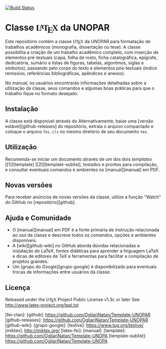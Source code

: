 [![Build Status](https://travis-ci.org/douglasrizzo/Classe-Latex-FEI.svg?branch=master)](https://travis-ci.org/douglasrizzo/Classe-Latex-FEI)

# Classe <span class="texhtml" style="font-family: 'CMU Serif', cmr10, LMRoman10-Regular, 'Nimbus Roman No9 L', 'Times New Roman', Times, serif;">L<span style="text-transform: uppercase; font-size: 70%; margin-left: -0.36em; vertical-align: 0.3em; line-height: 0; margin-right: -0.15em;">a</span>T<span style="text-transform: uppercase; margin-left: -0.1667em; vertical-align: -0.5ex; line-height: 0; margin-right: -0.125em;">e</span>X</span> da UNOPAR

Este repositório contém a classe <span class="texhtml" style="font-family: 'CMU Serif', cmr10, LMRoman10-Regular, 'Nimbus Roman No9 L', 'Times New Roman', Times, serif;">L<span style="text-transform: uppercase; font-size: 70%; margin-left: -0.36em; vertical-align: 0.3em; line-height: 0; margin-right: -0.15em;">a</span>T<span style="text-transform: uppercase; margin-left: -0.1667em; vertical-align: -0.5ex; line-height: 0; margin-right: -0.125em;">e</span>X</span> da UNOPAR para formatação de trabalhos acadêmicos (monografia, dissertação ou tese). A classe possibilita a criação de um trabalho acadêmico completo, com inserção de elementos pré-textuais (capa, folha de rosto, ficha catalográfica, epígrafe, dedicatória, sumário e listas de figuras, tabelas, algoritmos, siglas e símbolos), passando pelo corpo do texto e elementos pós-textuais (índice remissivo, referências bibliográficas, apêndices e anexos).

No manual, os usuários encontrarão informações detalhadas sobre a utilização da classe, seus comandos e algumas boas práticas para que o trabalho fique no formato desejado.

## Instalação
A classe está disponível através do
Alternativamente, baixe uma [versão estável][github-releases] do repositório, extraia o arquivo compactado e coloque o arquivo `fei.cls` no mesmo diretório de seu documento `tex`.

## Utilização
Recomenda-se iniciar um documento através de um dos dois _templates_ [[1]][template] [[2]][template-sublist], testados e prontos para compilação, e consultar eventuais comandos e ambientes no [manual][manual] em PDF.

## Novas versões
Para receber anúncios de novas versões da classe, utilize a função "Watch" do GitHub no [repositório][github].

## Ajuda e Comunidade
* O [manual][manual] em PDF é a fonte primária de instrução relacionada ao uso da classe e descreve todos os comandos, opções e ambientes disponíveis.
* A [wiki][github-wiki] no GitHub aborda dúvidas relacionadas a instalação do LaTeX, fontes didáticas para aprender a linguagem LaTeX e dicas de editores de TeX e ferramentas para facilitar a compilação de projetos grandes.
* Um [grupo do Google][grupo-google] é disponibilizado para eventuais trocas de informações entre usuários da classe.

## Licença
Released under the <span class="texhtml" style="font-family: 'CMU Serif', cmr10, LMRoman10-Regular, 'Nimbus Roman No9 L', 'Times New Roman', Times, serif;">L<span style="text-transform: uppercase; font-size: 70%; margin-left: -0.36em; vertical-align: 0.3em; line-height: 0; margin-right: -0.15em;">a</span>T<span style="text-transform: uppercase; margin-left: -0.1667em; vertical-align: -0.5ex; line-height: 0; margin-right: -0.125em;">e</span>X</span> Project Public License v1.3c or later
See http://www.latex-project.org/lppl.txt

[fei-ctan]:
[github]: https://github.com/OgliariNatan/Template-UNOPAR
[github-releases]: https://github.com/OgliariNatan/Template-UNOPAR
[github-wiki]:
[grupo-google]:
[texlive]: https://www.tug.org/texlive/
[miktex]: http://miktex.org/
[latex-fei]:
[manual]:
[template]: https://github.com/OgliariNatan/Template-UNOPA
[template-sublist]: https://github.com/OgliariNatan/Template-UNOPA
